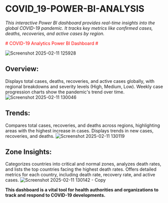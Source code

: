 # COVID_19-POWER-BI-ANALYSIS
*This interactive Power BI dashboard provides real-time insights into the global COVID-19 pandemic. It tracks key metrics like confirmed cases, deaths, recoveries, and active cases by region.*

<font color="red"> # COVID-19 Analytics Power BI Dashboard #</font>
  
![Screenshot 2025-02-11 125928](https://github.com/user-attachments/assets/6723e5f2-3ba4-4444-9845-1d288e1d02d2)

## Overview:
Displays total cases, deaths, recoveries, and active cases globally, with regional breakdowns and severity levels (High, Medium, Low). Weekly case progression charts show the pandemic's trend over time.
![Screenshot 2025-02-11 130046](https://github.com/user-attachments/assets/c00f46a0-f2fb-4671-8e55-3dea67254452)

## Trends:
Compares total cases, recoveries, and deaths across regions, highlighting areas with the highest increase in cases. Displays trends in new cases, recoveries, and deaths.
![Screenshot 2025-02-11 130119](https://github.com/user-attachments/assets/72f4bc48-3ef8-478c-a14b-090eab5ddde7)

## Zone Insights:
Categorizes countries into critical and normal zones, analyzes death rates, and lists the top countries facing the highest death rates. Offers detailed metrics for each country, including death rate, recovery rate, and active cases.
![Screenshot 2025-02-11 130142 - Copy](https://github.com/user-attachments/assets/d16b4df3-2ade-4590-9715-e47718222224)

**This dashboard is a vital tool for health authorities and organizations to track and respond to COVID-19 developments.**






